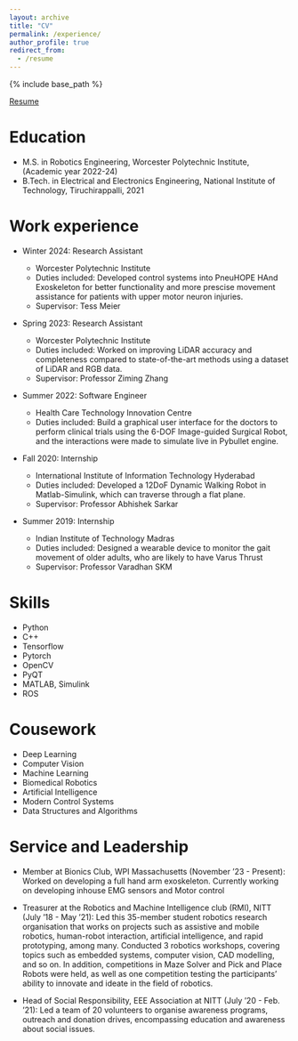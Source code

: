 ```yaml
---
layout: archive
title: "CV"
permalink: /experience/
author_profile: true
redirect_from:
  - /resume
---
```


{% include base_path %}

[Resume](http://jineshrs2398.github.io/files/resume.pdf)

Education
======
* M.S. in Robotics Engineering, Worcester Polytechnic Institute, (Academic year 2022-24)
* B.Tech. in Electrical and Electronics Engineering, National Institute of Technology, Tiruchirappalli, 2021

Work experience
======
* Winter 2024: Research Assistant
  * Worcester Polytechnic Institute
  * Duties included: Developed control systems into PneuHOPE HAnd Exoskeleton for better functionality and more prescise movement assistance for patients with upper motor neuron injuries. 
  * Supervisor: Tess Meier

* Spring 2023: Research Assistant
  * Worcester Polytechnic Institute
  * Duties included: Worked on improving LiDAR accuracy and completeness compared to state-of-the-art methods using a dataset of LiDAR and RGB data.
  * Supervisor: Professor Ziming Zhang

* Summer 2022: Software Engineer
  * Health Care Technology Innovation Centre
  * Duties included: Build a graphical user interface for the doctors to perform clinical trials using the 6-DOF Image-guided Surgical Robot, and the interactions were made to simulate live in Pybullet engine.

* Fall 2020: Internship
  * International Institute of Information Technology Hyderabad
  * Duties included:  Developed a 12DoF Dynamic Walking Robot in Matlab-Simulink, which can traverse through a flat plane.
  * Supervisor: Professor Abhishek Sarkar

* Summer 2019: Internship
  * Indian Institute of Technology Madras
  * Duties included: Designed a wearable device to monitor the gait movement of older adults, who are likely to have Varus Thrust
  * Supervisor: Professor Varadhan SKM

Skills
======
* Python
* C++
* Tensorflow
* Pytorch
* OpenCV
* PyQT
* MATLAB, Simulink
* ROS

Cousework
======
* Deep Learning
* Computer Vision
* Machine Learning
* Biomedical Robotics
* Artificial Intelligence
* Modern Control Systems
* Data Structures and Algorithms


Service and Leadership
======
* Member at Bionics Club, WPI Massachusetts (November ’23 - Present): 
Worked on developing a full hand arm exoskeleton. Currently working on developing inhouse EMG sensors and Motor control
* Treasurer at the Robotics and Machine Intelligence club (RMI), NITT (July ’18 - May ’21): 
Led this 35-member student robotics research organisation that works on projects such as assistive and mobile robotics,
human-robot interaction, artificial intelligence, and rapid prototyping, among many.
Conducted 3 robotics workshops, covering topics such as embedded systems, computer vision, CAD modelling,
and so on. In addition, competitions in Maze Solver and Pick and Place Robots were held, as well as one
competition testing the participants’ ability to innovate and ideate in the field of robotics.

* Head of Social Responsibility, EEE Association at NITT (July ’20 - Feb. ’21): 
Led a team of 20 volunteers to organise awareness programs, outreach and donation drives, encompassing education and
awareness about social issues.

